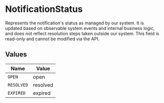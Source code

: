 # NotificationStatus

Represents the notification's status as managed by our system. It is updated based on observable system events and internal business logic, and does not reflect resolution steps taken outside our system. This field is read-only and cannot be modified via the API.


## Values

| Name       | Value      |
| ---------- | ---------- |
| `OPEN`     | open       |
| `RESOLVED` | resolved   |
| `EXPIRED`  | expired    |